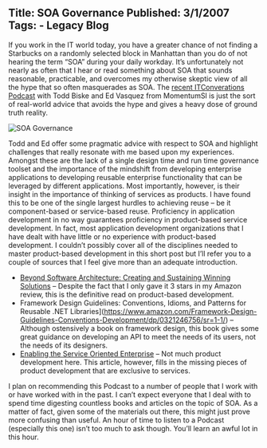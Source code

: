 Title: SOA Governance
Published: 3/1/2007
Tags:
    - Legacy Blog
---
If you work in the IT world today, you have a greater chance of not finding a Starbucks on a randomly selected block in Manhattan than you do of not hearing the term “SOA” during your daily workday. It’s unfortunately not nearly as often that I hear or read something about SOA that sounds reasonable, practicable, and overcomes my otherwise skeptic view of all the hype that so often masquerades as SOA. The [recent ITConverations Podcast](http://web.archive.org/web/20130729204851id_/http://itc.conversationsnetwork.org/shows/detail1730.html) with Todd Biske and Ed Vasquez from MomentumSI is just the sort of real-world advice that avoids the hype and gives a heavy dose of ground truth reality.

![SOA Governance](https://s3.amazonaws.com/s3.beckshome.com/20070301-SOA-Governance.png)

Todd and Ed offer some pragmatic advice with respect to SOA and highlight challenges that really resonate with me based upon my experiences. Amongst these are the lack of a single design time and run time governance toolset and the importance of the mindshift from developing enterprise applications to developing reusable enterprise functionality that can be leveraged by different applications. Most importantly, however, is their insight in the importance of thinking of services as products. I have found this to be one of the single largest hurdles to achieving reuse – be it component-based or service-based reuse. Proficiency in application development in no way guarantees proficiency in product-based service development. In fact, most application development organizations that I have dealt with have little or no experience with product-based development. I couldn’t possibly cover all of the disciplines needed to master product-based development in this short post but I’ll refer you to a couple of sources that I feel give more than an adequate introduction.

* [Beyond Software Architecture: Creating and Sustaining Winning Solutions](https://www.amazon.com/Beyond-Software-Architecture-Sustaining-Solutions/dp/0201775948/sr=8-1) – Despite the fact that I only gave it 3 stars in my Amazon review, this is the definitive read on product-based development.
* Framework Design Guidelines: Conventions, Idioms, and Patterns for Reusable .NET Libraries](https://www.amazon.com/Framework-Design-Guidelines-Conventions-Development/dp/0321246756/sr=1-1/) – Although ostensively a book on framework design, this book gives some great guidance on developing an API to meet the needs of its users, not the needs of its designers.
* [Enabling the Service Oriented Enterprise](https://docs.microsoft.com/en-us/previous-versions/bb245664(v=msdn.10)?redirectedfrom=MSDN) – Not much product development here. This article, however, fills in the missing pieces of product development that are exclusive to services.

I plan on recommending this Podcast to a number of people that I work with or have worked with in the past. I can’t expect everyone that I deal with to spend time digesting countless books and articles on the topic of SOA. As a matter of fact, given some of the materials out there, this might just prove more confusing than useful. An hour of time to listen to a Podcast (especially this one) isn’t too much to ask though. You’ll learn an awful lot in this hour.